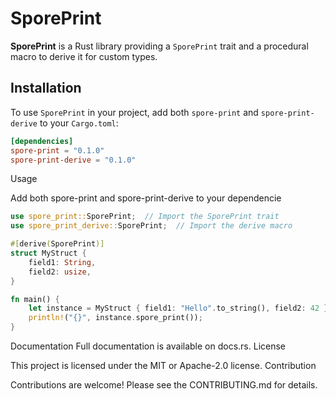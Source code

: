 # SporePrint

**SporePrint** is a Rust library providing a `SporePrint` trait and a procedural macro to derive it for custom types.

## Installation

To use `SporePrint` in your project, add both `spore-print` and `spore-print-derive` to your `Cargo.toml`:

```toml
[dependencies]
spore-print = "0.1.0"
spore-print-derive = "0.1.0"

```
Usage

Add both spore-print and spore-print-derive to your dependencie
```rust
use spore_print::SporePrint;  // Import the SporePrint trait
use spore_print_derive::SporePrint;  // Import the derive macro

#[derive(SporePrint)]
struct MyStruct {
    field1: String,
    field2: usize,
}

fn main() {
    let instance = MyStruct { field1: "Hello".to_string(), field2: 42 };
    println!("{}", instance.spore_print());
}

```
Documentation
Full documentation is available on docs.rs.
License

This project is licensed under the MIT or Apache-2.0 license.
Contribution

Contributions are welcome! Please see the CONTRIBUTING.md for details.

